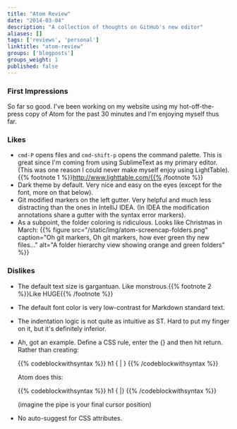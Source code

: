 ```yaml
---
title: "Atom Review"
date: "2014-03-04"
description: "A collection of thoughts on GitHub's new editor"
aliases: []
tags: ['reviews', 'personal']
linktitle: "atom-review"
groups: ['blogposts']
groups_weight: 1
published: false
---
```


### First Impressions

So far so good. I've been working on my website using my hot-off-the-press copy
of Atom for the past 30 minutes and I'm enjoying myself thus far.

### Likes
 * `cmd-P` opens files and `cmd-shift-p` opens the command palette. This is great
   since I'm coming from using SublimeText as my primary editor. (This was one
   reason I could never make myself enjoy using LightTable).{{% footnote 1 %}}http://www.lighttable.com/{{% /footnote %}}
 * Dark theme by default. Very nice and easy on the eyes (except for the font,
     more on that below).
 * Git modified markers on the left gutter. Very helpful and much less distracting
   than the ones in IntelliJ IDEA. (In IDEA the modification annotations share
     a gutter with the syntax error markers).
  * As a subpoint, the folder coloring is ridiculous. Looks like Christmas in March:
    {{% figure src="/static/img/atom-screencap-folders.png"
    caption="Oh git markers, Oh git markers, how ever green thy new files..."
    alt="A folder hierarchy view showing orange and green folders" %}}

### Dislikes

 * The default text size is gargantuan. Like monstrous.{{% footnote 2 %}}Like HUGE{{% /footnote %}}
 * The default font color is very low-contrast for Markdown standard text.
 * The indentation logic is not quite as intuitive as ST. Hard to put my finger on it, but it's definitely inferior.
  * Ah, got an example. Define a CSS rule, enter the {} and then hit return.
    Rather than creating:

    {{% codeblockwithsyntax %}}
    h1 {
      |
    }
    {{% /codeblockwithsyntax %}}

    Atom does this:

    {{% codeblockwithsyntax %}}
    h1 {
    |}
    {{% /codeblockwithsyntax %}}

    (imagine the pipe is your final cursor position)
 * No auto-suggest for CSS attributes.
